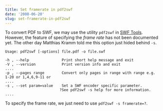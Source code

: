 ```yaml
---
title: Set framerate in pdf2swf
date: '2008-06-20'
slug: set-framerate-in-pdf2swf
---
```


To convert PDF to SWF, we may use the utility `pdf2swf` in [SWF Tools](http://www.swftools.org). However, the feature of specifying the _frame rate_ has not been documented yet. The other day Matthias Kramm told me this option just hided behind `-s`.

``` 
Usage: pdf2swf [-options] file.pdf -o file.swf

-h , --help               Print short help message and exit
-V , --version            Print version info and exit
....
-p , --pages range        Convert only pages in range with range e.g. 1-20 or 1,4,6,9-11 or
....
-s , --set param=value    Set a SWF encoder specific parameter.
                         ?See pdf2swf -s help for more information.
....
```

To specify the frame rate, we just need to use `pdf2swf -s framerate=?`.


